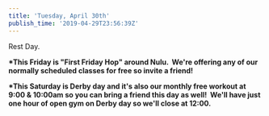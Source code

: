 ```yaml
---
title: 'Tuesday, April 30th'
publish_time: '2019-04-29T23:56:39Z'
---
```


Rest Day.

**\*This Friday is "First Friday Hop" around Nulu.  We're offering any
of our normally scheduled classes for free so invite a friend!**

**\*This Saturday is Derby day and it's also our monthly free workout at
9:00 & 10:00am so you can bring a friend this day as well!  We'll have
just one hour of open gym on Derby day so we'll close at 12:00.**
